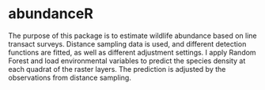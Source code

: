 # abundanceR
The purpose of this package is to estimate wildlife abundance based on line transact surveys. Distance sampling data is used, and different detection functions are fitted, as well as different adjustment settings. I apply Random Forest and load environmental variables to predict the species density at each quadrat of the raster layers. The prediction is adjusted by the observations from distance sampling.
